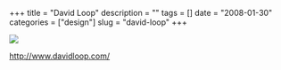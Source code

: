 +++
title = "David Loop"
description = ""
tags = []
date = "2008-01-30"
categories = ["design"]
slug = "david-loop"
+++


 

  <div id="screens-thumbs" class="clearfix">
    <div class="txt-center" id="design-submission"><a href="http://www.davidloop.com/"><img id='bluga-thumbnail-1028' class='bluga-thumbnail large' src='http://media.konigi.com/bluga/
wt47f281d0306bc_0.jpg'/></a></div>  
  </div>   
<p><a href="http://www.davidloop.com/">http://www.davidloop.com/</a></p>




